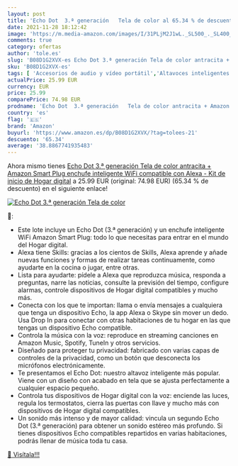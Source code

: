 ```yaml
---
layout: post
title: 'Echo Dot  3.ª generación   Tela de color al 65.34 % de descuento'
date: 2021-11-28 18:12:42
image: 'https://m.media-amazon.com/images/I/31PLjM2J1wL._SL500_._SL400_.jpg'
comments: true
category: ofertas
author: 'tole.es'
slug: 'B08D1G2XVX-es Echo Dot 3.ª generación Tela de color antracita + Amazon...'
sku: 'B08D1G2XVX-es'
tags: [ 'Accesorios de audio y vídeo portátil','Altavoces inteligentes','Altavoces portátiles Bluetooth','Altavoces portátiles y altavoces con puerto dock','Altavoces y pantallas inteligentes Echo','Audio y vídeo portátil','Dispositivos Amazon','Dispositivos Amazon y Accesorios','Electrónica','alexa','amazon','enchufe','inteligente', ]
actualPrice: 25.99 EUR
currency: EUR
price: 25.99
comparePrice: 74.98 EUR
prodname: 'Echo Dot  3.ª generación   Tela de color antracita + Amazon Smart Plug  enchufe inteligente WiFi   compatible con Alexa - Kit de inicio de Hogar digital'
country: 'es'
flag: '🇪🇸'
brand: 'Amazon'
buyurl: 'https://www.amazon.es/dp/B08D1G2XVX/?tag=tolees-21'
descuento: '65.34'
average: '38.8867741935483'
---
```


Ahora mismo tienes [Echo Dot  3.ª generación   Tela de color antracita + Amazon Smart Plug  enchufe inteligente WiFi   compatible con Alexa - Kit de inicio de Hogar digital](https://www.amazon.es/dp/B08D1G2XVX/?tag=tolees-21) a 25.99 EUR (original: 74.98 EUR) (65.34 %  de descuento) en el siguiente enlace!

[![Echo Dot  3.ª generación   Tela de color](https://m.media-amazon.com/images/I/31PLjM2J1wL._SL500_._SL400_.jpg)](https://www.amazon.es/dp/B08D1G2XVX/?tag=tolees-21)

🔎:

- Este lote incluye un Echo Dot (3.ª generación) y un enchufe inteligente WiFi Amazon Smart Plug: todo lo que necesitas para entrar en el mundo del Hogar digital.
- Alexa tiene Skills: gracias a los cientos de Skills, Alexa aprende y añade nuevas funciones y formas de realizar tareas continuamente, como ayudarte en la cocina o jugar, entre otras.
- Lista para ayudarte: pídele a Alexa que reproduzca música, responda a preguntas, narre las noticias, consulte la previsión del tiempo, configure alarmas, controle dispositivos de Hogar digital compatibles y mucho más.
- Conecta con los que te importan: llama o envía mensajes a cualquiera que tenga un dispositivo Echo, la app Alexa o Skype sin mover un dedo. Usa Drop In para conectar con otras habitaciones de tu hogar en las que tengas un dispositivo Echo compatible.
- Controla la música con la voz: reproduce en streaming canciones en Amazon Music, Spotify, TuneIn y otros servicios.
- Diseñado para proteger tu privacidad: fabricado con varias capas de controles de la privacidad, como un botón que desconecta los micrófonos electrónicamente.
- Te presentamos el Echo Dot: nuestro altavoz inteligente más popular. Viene con un diseño con acabado en tela que se ajusta perfectamente a cualquier espacio pequeño.
- Controla tus dispositivos de Hogar digital con la voz: enciende las luces, regula los termostatos, cierra las puertas con llave y mucho más con dispositivos de Hogar digital compatibles.
- Un sonido más intenso y de mayor calidad: vincula un segundo Echo Dot (3.ª generación) para obtener un sonido estéreo más profundo. Si tienes dispositivos Echo compatibles repartidos en varias habitaciones, podrás llenar de música toda tu casa.

[🛒 Visítala!!!](https://www.amazon.es/dp/B08D1G2XVX/?tag=tolees-21)
